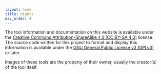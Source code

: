 ```yaml
---
layout: home
title: Rights
nav_order: 4
---
```


The tool information and documentation on this website is available under the [Creative Commons Attribution-ShareAlike 4.0 (CC BY-SA 4.0)](https://creativecommons.org/licenses/by-sa/4.0/) license.
The source code written for this project to format and display this information is available under the [GNU General Public License v3 (GPLv3)](https://www.gnu.org/licenses/gpl-3.0.txt) or later.

Images of these tools are the property of their owner, usually the creator(s) of the tool itself.
